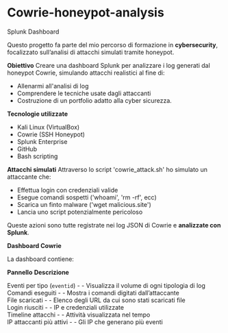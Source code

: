 # Cowrie-honeypot-analysis

Splunk Dashboard

Questo progetto fa parte del mio percorso di formazione in **cybersecurity**, focalizzato sull’analisi di attacchi simulati tramite honeypot.

**Obiettivo**
Creare una dashboard Splunk per analizzare i log generati dal honeypot Cowrie, simulando attacchi realistici al fine di:
- Allenarmi all'analisi di log
- Comprendere le tecniche usate dagli attaccanti
- Costruzione di un portfolio adatto alla cyber sicurezza.

**Tecnologie utilizzate**
- Kali Linux (VirtualBox)
- Cowrie (SSH Honeypot)
- Splunk Enterprise
- GitHub
- Bash scripting

**Attacchi simulati**
Attraverso lo script 'cowrie_attack.sh' ho simulato un attaccante che:
- Effettua login con credenziali valide
- Esegue comandi sospetti ('whoami', 'rm -rf', ecc)
- Scarica un finto malware ('wget malicious.site')
- Lancia uno script potenzialmente pericoloso

Queste azioni sono tutte registrate nei log JSON di Cowrie e **analizzate con Splunk**.

**Dashboard Cowrie**

La dashboard contiene:

**Pannello**                         **Descrizione**                                      

Eventi per tipo (`eventid`)  - - Visualizza il volume di ogni tipologia di log 
<br>Comandi eseguiti         - - Mostra i comandi digitati dall’attaccante
<br>File scaricati           - - Elenco degli URL da cui sono stati scaricati file
<br>Login riusciti           - - IP e credenziali utilizzate
<br>Timeline attacchi        - - Attività visualizzata nel tempo
<br>IP attaccanti più attivi - - Gli IP che generano più eventi




